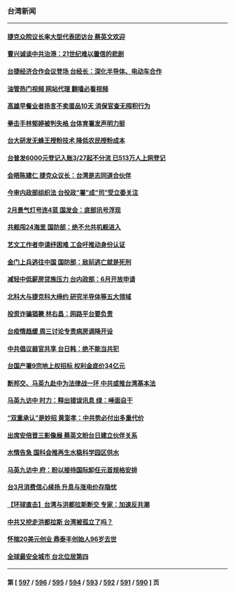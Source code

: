 ### 台湾新闻
---
#### [捷克众院议长率大型代表团访台 蔡英文欢迎](../../pages/ncid1349361/n13959733.md?03280445) 
#### [曹兴诚谈中共治港：21世纪难以置信的悲剧](../../pages/ncid1349361/n13959683.md?03280445) 
#### [台捷经济合作会议登场 台经长：深化半导体、电动车合作](../../pages/ncid1349361/n13959709.md?03280445) 
#### [油管热门视频 网站代理 翻墙必看视频](http://138.2.39.72:81/youtube.html?epic-marker?03280445)
#### [高雄早餐业者扬言不卖蛋品10天 消保官查无囤积行为](../../pages/ncid1349361/n13959753.md?03280445) 
#### [拳击手林郁婷被判失格 台体育署发声明力挺](../../pages/ncid1349361/n13959758.md?03280445) 
#### [台大研发无蜂王授粉技术 降低农民授粉成本](../../pages/ncid1349361/n13959765.md?03280445) 
#### [台普发6000元登记入账3/27起不分流 已513万人上网登记](../../pages/ncid1349361/n13959711.md?03280445) 
#### [会晤陈建仁 捷克众议长：台湾是志同道合伙伴](../../pages/ncid1349361/n13959713.md?03280445) 
#### [今审内政部组织法 台役政“署”成“司”受立委关注](../../pages/ncid1349361/n13959715.md?03280445) 
#### [2月景气灯号连4蓝 国发会：底部讯号浮现](../../pages/ncid1349361/n13959706.md?03280445) 
#### [共舰闯24海里 国防部：绝不允共机舰进入](../../pages/ncid1349361/n13959708.md?03280445) 
#### [艺文工作者申请纾困难 工会吁推动身份认证](../../pages/ncid1349361/n13959716.md?03280445) 
#### [金门上兵逃往中国 国防部：敌前逃亡就是死刑](../../pages/ncid1349361/n13959719.md?03280445) 
#### [减轻中低薪房贷族压力 台内政部：6月开放申请](../../pages/ncid1349361/n13959725.md?03280445) 
#### [北科大与捷克科大缔约 研究半导体等五大领域](../../pages/ncid1349361/n13959726.md?03280445) 
#### [投资诈骗猖獗 林右昌：网路平台要负责](../../pages/ncid1349361/n13959692.md?03280445) 
#### [台疫情趋缓 周三讨论专责病房调降开设](../../pages/ncid1349361/n13959691.md?03280445) 
#### [中共倡议器官共享 台日韩：绝不能当共犯](../../pages/ncid1349361/n13959694.md?03280445) 
#### [台国产署9宗地上权招标 权利金底价34亿元](../../pages/ncid1349361/n13959612.md?03280445) 
#### [断邦交、马英九赴中为法律战一环 中共或推台湾基本法](../../pages/ncid1349361/n13959613.md?03280445) 
#### [马英九访中 时力：释出错误讯息 绿：唾面自干](../../pages/ncid1349361/n13959615.md?03280445) 
#### [“双重承认”是妙招 黄澎孝：中共势必付出多重代价](../../pages/ncid1349361/n13959655.md?03280445) 
#### [出席安倍晋三影像展 蔡英文盼台日建立伙伴关系](../../pages/ncid1349361/n13959616.md?03280445) 
#### [水情告急 国科会推再生水稳科学园区供水](../../pages/ncid1349361/n13959657.md?03280445) 
#### [马英九访中 府：盼以接待国际卸任元首规格安排](../../pages/ncid1349361/n13959620.md?03280445) 
#### [台3月消费信心续扬 升息与涨电价存隐忧](../../pages/ncid1349361/n13959628.md?03280445) 
#### [【环球直击】台湾与洪都拉斯断交 专家：加速反共潮](../../pages/ncid1349361/n13959139.md?03280445) 
#### [中共又挖走洪都拉斯 台湾被孤立了吗？](../../pages/ncid1349361/n13959065.md?03280445) 
#### [怀揣20美元创业 鼎泰丰创始人96岁去世](../../pages/ncid1349361/n13958942.md?03280445) 
#### [全球最安全城市 台北位居第四](../../pages/ncid1349361/n13959019.md?03280445) 

---
#### 第 [ [597](./597.md?03280445) / [596](./596.md?03280445) / [595](./595.md?03280445) / [594](./594.md?03280445) / [593](./593.md?03280445) / [592](./592.md?03280445) / [591](./591.md?03280445) / [590](./590.md?03280445) ] 页
